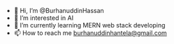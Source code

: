 - 👋 Hi, I’m @BurhanuddinHassan
- 👀 I’m interested in AI
- 🌱 I’m currently learning MERN web stack developing
- 📫 How to reach me burhanuddinhantela@gmail.com

<!---
BurhanuddinHassan/BurhanuddinHassan is a ✨ special ✨ repository because its `README.md` (this file) appears on your GitHub profile.
You can click the Preview link to take a look at your changes.
--->
